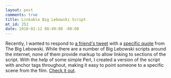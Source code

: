 ```yaml
--- 
layout: post
comments: true
title: Linkable Big Lebowski Script
mt_id: 253
date: 2010-02-12 08:49:08 -08:00
---
```

Recently, I wanted to respond to <a href="http://twitter.com/peasleer/status/8136443388">a friend's tweet</a>
with a <a href="http://twitter.com/dinomite/status/8138332322">specific quote</a> from The Big Lebowski.  While there are a number of Big Lebowski scripts around
the internet, none of them provide markup to allow linking to sections of the script.  With the
help of some simple Perl, I created a version of the script with anchor tags throughout, making it
easy to point someone to a specific scene from the film.  <a href="http://dinomite.net/~dinomite/lebowski.html">Check it
out</a>.
